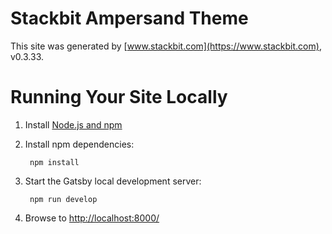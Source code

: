 # Stackbit Ampersand Theme

This site was generated by [www.stackbit.com](https://www.stackbit.com), v0.3.33.

# Running Your Site Locally

1. Install [Node.js and npm](https://nodejs.org/en/)

1. Install npm dependencies:

        npm install



1. Start the Gatsby local development server:

        npm run develop

1. Browse to [http://localhost:8000/](http://localhost:8000/)
